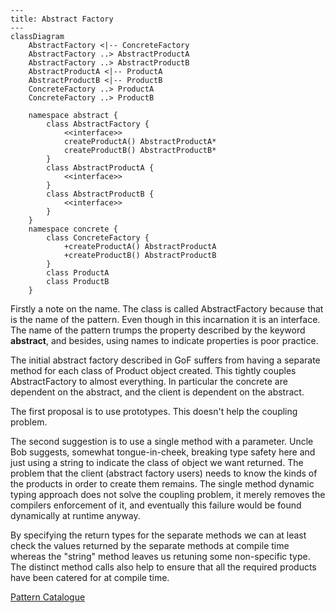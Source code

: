 ```mermaid
---
title: Abstract Factory
---
classDiagram
    AbstractFactory <|-- ConcreteFactory
    AbstractFactory ..> AbstractProductA
    AbstractFactory ..> AbstractProductB
    AbstractProductA <|-- ProductA
    AbstractProductB <|-- ProductB
    ConcreteFactory ..> ProductA
    ConcreteFactory ..> ProductB

    namespace abstract {
        class AbstractFactory {
            <<interface>>
            createProductA() AbstractProductA*
            createProductB() AbstractProductB*
        }
        class AbstractProductA {
            <<interface>>
        }
        class AbstractProductB {
            <<interface>>
        }
    }
    namespace concrete {
        class ConcreteFactory {
            +createProductA() AbstractProductA
            +createProductB() AbstractProductB
        }
        class ProductA
        class ProductB
    }
```
Firstly a note on the name. The class is called AbstractFactory because that is the name of the pattern. Even though in
this incarnation it is an interface. The name of the pattern trumps the property described by the keyword **abstract**,
and besides, using names to indicate properties is poor practice.

The initial abstract factory described in GoF suffers from having a separate method for each class of Product object
created. This tightly couples AbstractFactory to almost everything. In particular the concrete are dependent on the
abstract, and the client is dependent on the abstract.

The first proposal is to use prototypes. This doesn't help the coupling problem.

The second suggestion is to use a single method with a parameter. Uncle Bob suggests, somewhat tongue-in-cheek, breaking
type safety here and just using a string to indicate the class of object we want returned. The problem that the client
(abstract factory users) needs to know the kinds of the products in order to create them remains. The single method
dynamic typing approach does not solve the coupling problem, it merely removes the compilers enforcement of it, and
eventually this failure would be found dynamically at runtime anyway.

By specifying the return types for the separate methods we can at least check the values returned by the separate
methods at compile time whereas the "string" method leaves us retuning some non-specific type. The distinct method calls
also help to ensure that all the required products have been catered for at compile time.

[Pattern Catalogue](../../Catalogue.md)

